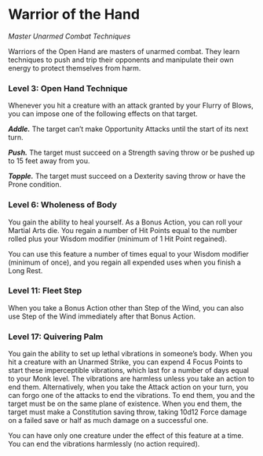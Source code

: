 # Warrior of the Hand

*Master Unarmed Combat Techniques*

Warriors of the Open Hand are masters of unarmed combat. They learn techniques to push and trip their opponents and manipulate their own energy to protect themselves from harm.

### Level 3: Open Hand Technique

Whenever you hit a creature with an attack granted by your Flurry of Blows, you can impose one of the following effects on that target.

***Addle.*** The target can’t make Opportunity Attacks until the start of its next turn.

***Push.*** The target must succeed on a Strength saving throw or be pushed up to 15 feet away from you.

***Topple.*** The target must succeed on a Dexterity saving throw or have the Prone condition.

### Level 6: Wholeness of Body

You gain the ability to heal yourself. As a Bonus Action, you can roll your Martial Arts die. You regain a number of Hit Points equal to the number rolled plus your Wisdom modifier (minimum of 1 Hit Point regained).

You can use this feature a number of times equal to your Wisdom modifier (minimum of once), and you regain all expended uses when you finish a Long Rest.

### Level 11: Fleet Step

When you take a Bonus Action other than Step of the Wind, you can also use Step of the Wind immediately after that Bonus Action.

### Level 17: Quivering Palm

You gain the ability to set up lethal vibrations in someone’s body. When you hit a creature with an Unarmed Strike, you can expend 4 Focus Points to start these imperceptible vibrations, which last for a number of days equal to your Monk level. The vibrations are harmless unless you take an action to end them. Alternatively, when you take the Attack action on your turn, you can forgo one of the attacks to end the vibrations. To end them, you and the target must be on the same plane of existence. When you end them, the target must make a Constitution saving throw, taking 10d12 Force damage on a failed save or half as much damage on a successful one.

You can have only one creature under the effect of this feature at a time. You can end the vibrations harmlessly (no action required).
